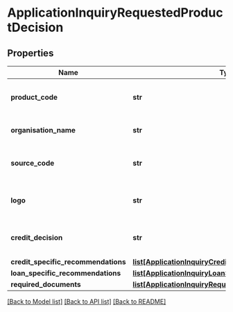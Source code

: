 # ApplicationInquiryRequestedProductDecision

## Properties
Name | Type | Description | Notes
------------ | ------------- | ------------- | -------------
**product_code** | **str** | A unique code that identifies the product | 
**organisation_name** | **str** | Card issuing Organisation code | 
**source_code** | **str** | A source code to identify the product | 
**logo** | **str** | Product logo to identify the product | [optional] 
**credit_decision** | **str** | Evaluated Applicant Credit Decision | [optional] 
**credit_specific_recommendations** | [**list[ApplicationInquiryCreditSpecificRecommendations]**](ApplicationInquiryCreditSpecificRecommendations.md) |  | [optional] 
**loan_specific_recommendations** | [**list[ApplicationInquiryLoanSpecificRecommendations]**](ApplicationInquiryLoanSpecificRecommendations.md) |  | [optional] 
**required_documents** | [**list[ApplicationInquiryRequiredDocuments]**](ApplicationInquiryRequiredDocuments.md) |  | [optional] 

[[Back to Model list]](../README.md#documentation-for-models) [[Back to API list]](../README.md#documentation-for-api-endpoints) [[Back to README]](../README.md)

